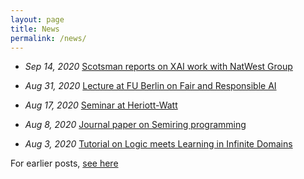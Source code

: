 ```yaml
---
layout: page
title: News
permalink: /news/
---
```



* *Sep 14, 2020* 
[Scotsman reports on XAI work with NatWest Group](https://vaishakbelle.com/2020/09/14/nwg.html)

* *Aug 31, 2020*
[Lecture at FU Berlin on Fair and Responsible AI](https://vaishakbelle.com/2020/08/31/fuberlin.html)

* *Aug 17, 2020*
[Seminar at Heriott-Watt](https://vaishakbelle.com/2020/08/17/laiv.html)


* *Aug 8, 2020*
[Journal paper on Semiring programming](https://vaishakbelle.com/2020/08/17/laiv.html)


* *Aug 3, 2020*
[Tutorial on Logic meets Learning in Infinite Domains](https://vaishakbelle.com/2020/08/03/sumtutorial.html)

For earlier posts, [see here](/archive)
